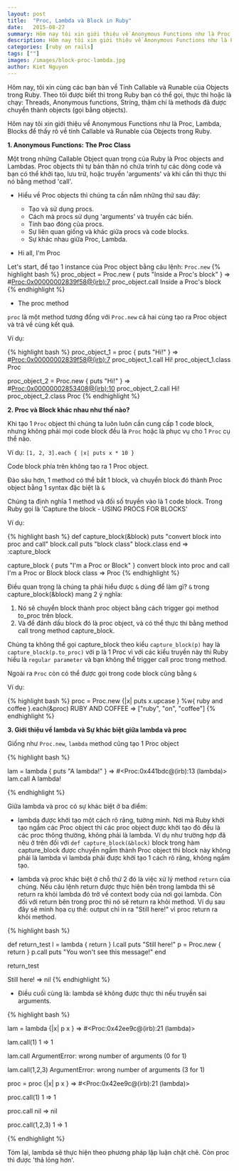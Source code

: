```yaml
---
layout: post
title:  "Proc, Lambda và Block in Ruby"
date:   2015-08-27
summary: Hôm nay tôi xin giới thiệu về Anonymous Functions như là Proc, Lambda, Blocks để thấy rõ về tính Callable và Runable của Objects trong Ruby.
description: Hôm nay tôi xin giới thiệu về Anonymous Functions như là Proc, Lambda, Blocks để thấy rõ về tính Callable và Runable của Objects trong Ruby.
categories: [ruby on rails]
tags: [""]
images: /images/block-proc-lambda.jpg
author: Kiet Nguyen
---
```


Hôm nay, tôi xin cùng các bạn bàn về Tính Callable và Runable của Objects trong Ruby. Theo tôi được biết thì trong Ruby bạn có thể gọi, thực thi hoặc là chạy: Threads, Anonymous functions, Stríng, thậm chí là methods đã được chuyển thành objects (gọi bằng objects).

Hôm nay tôi xin giới thiệu về Anonymous Functions như là Proc, Lambda, Blocks để thấy rõ về tính Callable và Runable của Objects trong Ruby.

__1. Anonymous Functions: The Proc Class__

Một trong những Callable Object quan trọng của Ruby là Proc objects and Lambdas. Proc objects thì tự bản thân nó chứa trình tự các dòng code và bạn có thể khởi tạo, lưu trữ, hoặc truyền 'arguments' và khi cần thì thực thi nó bằng method 'call'.

- Hiểu về Proc objects thì chúng ta cần nắm những thứ sau đây:

  + Tạo và sử dụng procs.
  + Cách mà procs sử dụng 'arguments' và truyền các biến.
  + Tính bao đóng của procs.
  + Sự liên quan giống và khác giữa procs và code blocks.
  + Sự khác nhau giữa Proc, Lambda.

- Hi all, I'm Proc

Let's start, để tạo 1 instance của Proc object bằng câu lệnh: ```Proc.new```
{% highlight bash %}
proc_object = Proc.new { puts "Inside a Proc's block" }
 => #<Proc:0x00000002839f58@(irb):7>
proc_object.call
Inside a Proc's block
{% endhighlight %}

- The proc method

```proc``` là một method tương đồng với ```Proc.new``` cả hai cùng tạo ra Proc object và trả về cùng kết quả.

Ví dụ:

{% highlight bash %}
proc_object_1 = proc { puts "Hi!" }
 => #<Proc:0x00000002839f58@(irb):7>
proc_object_1.call
Hi!
proc_object_1.class
Proc
>
proc_object_2 = Proc.new { puts "Hi!" }
 => #<Proc:0x00000002853408@(irb):10>
proc_object_2.call
Hi!
proc_object_2.class
Proc
{% endhighlight %}

__2. Proc và Block khác nhau như thế nào?__

Khi tạo 1 ```Proc``` object thì chúng ta luôn luôn cần cung cấp 1 code block, nhưng không phải mọi code block đều là ```Proc``` hoặc là phục vụ cho 1 ```Proc``` cụ thể nào.

Ví dụ: ```[1, 2, 3].each { |x| puts x * 10 }```

Code block phía trên không tạo ra 1 Proc object.

Đào sâu hơn, 1 method có thể bắt 1 block, và chuyển block đó thành Proc object bằng 1 syntax đặc biệt là ```&```

Chúng ta định nghĩa 1 method và đối số truyền vào là 1 code block.
Trong Ruby gọi là 'Capture the block - USING PROCS FOR BLOCKS'

Ví dụ:

{% highlight bash %}
def capture_block(&block)
 puts "convert block into proc and call"
 block.call
 puts "block class"
 block.class
end
 => :capture_block

capture_block { puts "I'm a Proc or Block" }
convert block into proc and call
I'm a Proc or Block
block class
 => Proc
{% endhighlight %}

Điều quan trọng là chúng ta phải hiểu được ```&``` dùng để làm gì?
```&``` trong capture_block(&block) mang 2 ý nghĩa:

  1. Nó sẽ chuyển block thành proc object bằng cách trigger gọi method to_proc trên block.
  2. Và để đánh dấu block đó là proc object, và có thể thực thi bằng method call trong method capture_block.

Chúng ta không thể gọi capture_block theo kiểu ```capture_block(p)``` hay là ```capture_block(p.to_proc)``` với p là 1 Proc vì với các kiểu truyền này thì Ruby hiểu là ```regular parameter``` và bạn không thể trigger call proc trong method.

Ngoài ra ```Proc``` còn có thể được gọi trong code block cũng bằng ```&```

Ví dụ:

{% highlight bash %}
proc = Proc.new {|x| puts x.upcase }
%w{ ruby and coffee }.each(&proc)
RUBY
AND
COFFEE
 => ["ruby", "on", "coffee"]
{% endhighlight %}

__3. Giới thiệu về lambda và Sự khác biệt giữa lambda và proc__

Giống như ```Proc.new```, ```lambda``` method cũng tạo 1 Proc object

{% highlight bash %}

lam = lambda { puts "A lambda!" }
=> #<Proc:0x441bdc@(irb):13 (lambda)>
lam.call
A lambda!

{% endhighlight %}

Giữa lambda và proc có sự khác biệt ở ba điểm:

- lambda được khởi tạo một cách rõ rãng, tường minh. Nơi mà Ruby khởi tạo ngầm các Proc object thì các proc object được khởi tạo đó đểu là các proc thông thường, không phải là lambda. Ví dụ như trường hợp đã nêu ở trên đối với ```def capture_block(&block)``` block trong hàm capture_block được chuyển ngầm thành Proc object thì block này không phải là lambda vì  lambda phải được khởi tạo 1 cách rõ rãng, không ngầm tạo.

- lambda và proc khác biệt ở chỗ thứ 2 đó là việc xử lý method ```return``` của chúng. Nếu câu lệnh return được thực hiện bên trong lambda thì sẽ return ra khỏi lambda đó trở về context body của nơi gọi lambda. Còn đối với return bên trong proc thì nó sẽ return ra khỏi method. Ví dụ sau đây sẽ minh họa cụ thể: output chỉ in ra "Still here!" vì proc return ra khỏi method.

{% highlight bash %}

def return_test
  l = lambda { return }
  l.call
  puts "Still here!"
  p = Proc.new { return }
  p.call
  puts "You won't see this message!"
end

return_test

Still here!
 => nil
{% endhighlight %}


- Điều cuối cùng là: lambda sẽ không được thực thi nếu truyền sai arguments.

{% highlight bash %}

lam = lambda {|x| p x }
=> #<Proc:0x42ee9c@(irb):21 (lambda)>

lam.call(1)
1
=> 1

lam.call
ArgumentError: wrong number of arguments (0 for 1)

lam.call(1,2,3)
ArgumentError: wrong number of arguments (3 for 1)

proc = proc {|x| p x }
=> #<Proc:0x42ee9c@(irb):21 (lambda)>

proc.call(1)
1
=> 1

proc.call
nil
=> nil

proc.call(1,2,3)
1
=> 1

{% endhighlight %}

Tóm lại, lambda sẽ thực hiện theo phương pháp lập luận chặt chẽ. Còn proc thì được 'thả lỏng hơn'.